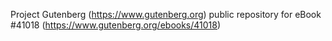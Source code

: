 Project Gutenberg (https://www.gutenberg.org) public repository for eBook #41018 (https://www.gutenberg.org/ebooks/41018)
